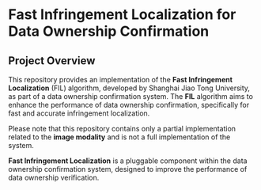 # Fast Infringement Localization for Data Ownership Confirmation

## Project Overview

This repository provides an implementation of the **Fast Infringement Localization** (FIL) algorithm, developed by Shanghai Jiao Tong University, as part of a data ownership confirmation system. The **FIL** algorithm aims to enhance the performance of data ownership confirmation, specifically for fast and accurate infringement localization.

Please note that this repository contains only a partial implementation related to the **image modality** and is not a full implementation of the system.

**Fast Infringement Localization** is a pluggable component within the data ownership confirmation system, designed to improve the performance of data ownership verification.
